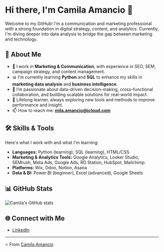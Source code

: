 # Hi there, I'm Camila Amancio 👋

Welcome to my GitHub! I'm a communication and marketing professional with a strong foundation in digital strategy, content, and analytics. Currently, I'm diving deeper into data analysis to bridge the gap between marketing and technology.

## 🚀 About Me
- 💼 I work in **Marketing & Communication**, with experience in SEO, SEM, campaign strategy, and content management.
- 📊 I’m currently learning **Python** and **SQL** to enhance my skills in **marketing data analysis** and **business intelligence**.
- 🎯 I’m passionate about data-driven decision-making, cross-functional collaboration, and building scalable solutions for real-world impact.
- 🧠 Lifelong learner, always exploring new tools and methods to improve performance and insight.
- 📫 How to reach me: **mila.amancio@icloud.com**

## 🛠️ Skills & Tools
Here's what I work with and what I'm learning:
- **Languages:** Python (learning), SQL (learning), HTML/CSS
- **Marketing & Analytics Tools:** Google Analytics, Looker Studio, SEMrush, Meta Ads, Google Ads, RD Station, HubSpot, Mailchimp
- **Platforms:** Wix, Odoo, Notion, Asana
- **Data & BI:** Power BI (beginner), Excel (advanced), Google Sheets

## 📊 GitHub Stats
![Camila's GitHub stats](https://github-readme-stats.vercel.app/api?username=cahamancio&show_icons=true&theme=radical)

## 🌐 Connect with Me
- [LinkedIn](https://www.linkedin.com/in/carlos-amancio) 

---

⭐️ From [Camila Amancio](https://github.com/cahamancio)
